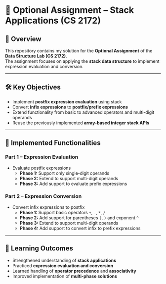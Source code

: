 # 📌 Optional Assignment – Stack Applications (CS 2172)

## 📖 Overview  
This repository contains my solution for the **Optional Assignment** of the **Data Structure Lab (CS 2172)**.  
The assignment focuses on applying the **stack data structure** to implement expression evaluation and conversion.  

---

## 🛠️ Key Objectives  
- Implement **postfix expression evaluation** using stack  
- Convert **infix expressions** to **postfix/prefix expressions**  
- Extend functionality from basic to advanced operators and multi-digit operands  
- Reuse the previously implemented **array-based integer stack APIs**  

---

## 🔑 Implemented Functionalities  

### **Part 1 – Expression Evaluation**  
- Evaluate postfix expressions  
  - **Phase 1:** Support only single-digit operands  
  - **Phase 2:** Extend to support multi-digit operands  
  - **Phase 3:** Add support to evaluate prefix expressions  

### **Part 2 – Expression Conversion**  
- Convert infix expressions to postfix  
  - **Phase 1:** Support basic operators `+`, `-`, `*`, `/`  
  - **Phase 2:** Add support for parentheses `(`, `)` and exponent `^`  
  - **Phase 3:** Extend to support multi-digit operands  
  - **Phase 4:** Add support to convert infix to prefix expressions  

---

## 🎯 Learning Outcomes  
- Strengthened understanding of **stack applications**  
- Practiced **expression evaluation and conversion**  
- Learned handling of **operator precedence** and **associativity**  
- Improved implementation of **multi-phase solutions**  
